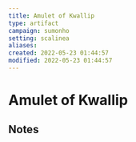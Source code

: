 ```yaml
---
title: Amulet of Kwallip
type: artifact
campaign: sumonho
setting: scalinea
aliases:
created: 2022-05-23 01:44:57
modified: 2022-05-23 01:44:57
---
```


# Amulet of Kwallip

## Notes


